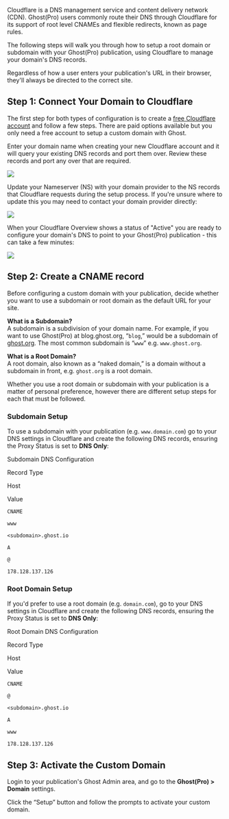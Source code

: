 Cloudflare is a DNS management service and content delivery network (CDN). Ghost(Pro) users commonly route their DNS through Cloudflare for its support of root level CNAMEs and flexible redirects, known as page rules.

The following steps will walk you through how to setup a root domain or subdomain with your Ghost(Pro) publication, using Cloudflare to manage your domain's DNS records.

Regardless of how a user enters your publication's URL in their browser, they'll always be directed to the correct site.

## Step 1: Connect Your Domain to Cloudflare

The first step for both types of configuration is to create a [free Cloudflare account](https://dash.cloudflare.com/sign-up) and follow a few steps. There are paid options available but you only need a free account to setup a custom domain with Ghost.

Enter your domain name when creating your new Cloudflare account and it will query your existing DNS records and port them over. Review these records and port any over that are required.

![](https://ghost.org/help/content/images/2019/08/cf-add-your-site.png)

Update your Nameserver (NS) with your domain provider to the NS records that Cloudflare requests during the setup process. If you're unsure where to update this you may need to contact your domain provider directly:

![](https://ghost.org/help/content/images/2021/01/cloudflare-update-nameservers_o.png)

When your Cloudflare Overview shows a status of "Active" you are ready to configure your domain's DNS to point to your Ghost(Pro) publication - this can take a few minutes:

![](https://ghost.org/help/content/images/2021/01/cloudflare-overview_o.png)

## Step 2: Create a CNAME record

Before configuring a custom domain with your publication, decide whether you want to use a subdomain or root domain as the default URL for your site.

**What is a Subdomain?**  
A subdomain is a subdivision of your domain name. For example, if you want to use Ghost(Pro) at blog.ghost.org, “`blog`,” would be a subdomain of [ghost.org](https://ghost.org/). The most common subdomain is “`www`” e.g. `www.ghost.org`.

**What is a Root Domain?**  
A root domain, also known as a “naked domain,” is a domain without a subdomain in front, e.g. `ghost.org` is a root domain.

Whether you use a root domain or subdomain with your publication is a matter of personal preference, however there are different setup steps for each that must be followed.

### Subdomain Setup

To use a subdomain with your publication (e.g. `www.domain.com`) go to your DNS settings in Cloudflare and create the following DNS records, ensuring the Proxy Status is set to **DNS Only**:

Subdomain DNS Configuration

Record Type

Host

Value

`CNAME`

`www`

`<subdomain>.ghost.io`

`A`

`@`

`178.128.137.126`

### Root Domain Setup

If you'd prefer to use a root domain (e.g. `domain.com`), go to your DNS settings in Cloudflare and create the following DNS records, ensuring the Proxy Status is set to **DNS Only**:

Root Domain DNS Configuration

Record Type

Host

Value

`CNAME`

`@`

`<subdomain>.ghost.io`

`A`

`www`

`178.128.137.126`

## Step 3: Activate the Custom Domain

Login to your publication's Ghost Admin area, and go to the **Ghost(Pro) > Domain** settings.

Click the “Setup” button and follow the prompts to activate your custom domain.